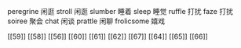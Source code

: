 




peregrine 闲逛
stroll 闲逛
slumber 睡着
sleep 睡觉
ruffle 打扰
faze 打扰
soiree 聚会
chat 闲谈
prattle 闲聊
frolicsome 嬉戏

[[59]]
[[58]]
[[56]]
[[60]]
[[61]]
[[62]]
[[67]]
[[64]]
[[65]]
[[66]]